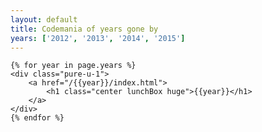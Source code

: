 ```yaml
---
layout: default
title: Codemania of years gone by
years: ['2012', '2013', '2014', '2015']
---
```


<div class="parallax__layer parallax__layer--base">
<div class="pure-g">

	{% for year in page.years %}
	<div class="pure-u-1">
		<a href="/{{year}}/index.html">
			<h1 class="center lunchBox huge">{{year}}</h1>
		</a>
	</div>
	{% endfor %}

</div>
</div>